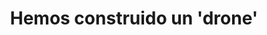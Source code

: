 ---
title: "Hemos construido un 'drone'"
description: "¿Pueden los drones ser una herramienta para el cambio positivo en las manos de las comunidades indígenas? ¿Pueden las comunidades utilizarlos para crear mapas y controlar la tala ilegal y la deforestación? Para responder a estas preguntas, viajé a Guyana en octubre y junto con el equipo local de monitoreo <br><b>FUENTE:</b> <a href='//www.digital-democracy.org/team/gregor-maclennan/'>Gregor McLennan</a>, <a href='//www.digital-democracy.org/blog/we-built-a-drone/'>Digital Democracy</a>"
image: //i.imgur.com/bMZbyhQ.png
link: //vimeo.com/114816953
duration: 7:39min
categorie: videos
---